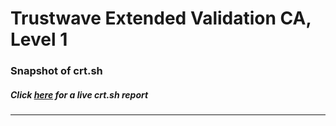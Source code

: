 # Trustwave Extended Validation CA, Level 1
### Snapshot of crt.sh
##### Click [here](https://crt.sh/?q=33D817B1B39FB28C3C348110EC210027F5629E08F4B9E55A41AA8D997996F03A) for a live crt.sh report

---
